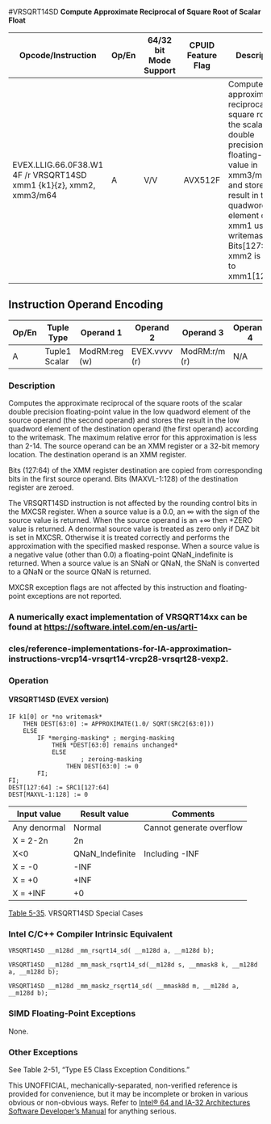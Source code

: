 #VRSQRT14SD
**Compute Approximate Reciprocal of Square Root of Scalar Float**

| Opcode/Instruction                                                 | Op/En | 64/32 bit Mode Support | CPUID Feature Flag | Description                                                                                                                                                                                                                                   |
| ------------------------------------------------------------------ | ----- | ---------------------- | ------------------ | --------------------------------------------------------------------------------------------------------------------------------------------------------------------------------------------------------------------------------------------- |
| EVEX.LLIG.66.0F38.W1 4F /r VRSQRT14SD xmm1 {k1}{z}, xmm2, xmm3/m64 | A     | V/V                    | AVX512F            | Computes the approximate reciprocal square root of the scalar double precision floating-point value in xmm3/m64 and stores the result in the low quadword element of xmm1 using writemask k1. Bits[127:64] of xmm2 is copied to xmm1[127:64]. |

## Instruction Operand Encoding

| Op/En | Tuple Type    | Operand 1     | Operand 2     | Operand 3     | Operand 4 |
| ----- | ------------- | ------------- | ------------- | ------------- | --------- |
| A     | Tuple1 Scalar | ModRM:reg (w) | EVEX.vvvv (r) | ModRM:r/m (r) | N/A       |

### Description

Computes the approximate reciprocal of the square roots of the scalar double precision floating-point value in the low quadword element of the source operand (the second operand) and stores the result in the low quadword element of the destination operand (the first operand) according to the writemask. The maximum relative error for this approximation is less than 2-14. The source operand can be an XMM register or a 32-bit memory location. The destination operand is an XMM register.

Bits (127:64) of the XMM register destination are copied from corresponding bits in the first source operand. Bits (MAXVL-1:128) of the destination register are zeroed.

The VRSQRT14SD instruction is not affected by the rounding control bits in the MXCSR register. When a source value is a 0.0, an ∞ with the sign of the source value is returned. When the source operand is an +∞ then +ZERO value is returned. A denormal source value is treated as zero only if DAZ bit is set in MXCSR. Otherwise it is treated correctly and performs the approximation with the specified masked response. When a source value is a negative value (other than 0.0) a floating-point QNaN_indefinite is returned. When a source value is an SNaN or QNaN, the SNaN is converted to a QNaN or the source QNaN is returned.

MXCSR exception flags are not affected by this instruction and floating-point exceptions are not reported.

### A numerically exact implementation of VRSQRT14xx can be found at https://software.intel.com/en-us/arti-

### cles/reference-implementations-for-IA-approximation-instructions-vrcp14-vrsqrt14-vrcp28-vrsqrt28-vexp2.

### Operation

#### VRSQRT14SD (EVEX version)

```
IF k1[0] or *no writemask*
    THEN DEST[63:0] := APPROXIMATE(1.0/ SQRT(SRC2[63:0]))
    ELSE
        IF *merging-masking* ; merging-masking
            THEN *DEST[63:0] remains unchanged*
            ELSE
                    ; zeroing-masking
                THEN DEST[63:0] := 0
        FI;
FI;
DEST[127:64] := SRC1[127:64]
DEST[MAXVL-1:128] := 0

```

| Input value  | Result value    | Comments                 |
| ------------ | --------------- | ------------------------ |
| Any denormal | Normal          | Cannot generate overflow |
| X = 2-2n     | 2n              |                          |
| X<0          | QNaN_Indefinite | Including -INF           |
| X = -0       | -INF            |                          |
| X = +0       | +INF            |                          |
| X = +INF     | +0              |                          |

[Table 5-35](/x86/vrsqrt14sd#tbl-5-35). VRSQRT14SD Special Cases

### Intel C/C++ Compiler Intrinsic Equivalent

```
VRSQRT14SD __m128d _mm_rsqrt14_sd( __m128d a, __m128d b);

```

```
VRSQRT14SD __m128d _mm_mask_rsqrt14_sd(__m128d s, __mmask8 k, __m128d a, __m128d b);

```

```
VRSQRT14SD __m128d _mm_maskz_rsqrt14_sd( __mmask8d m, __m128d a, __m128d b);

```

### SIMD Floating-Point Exceptions

None.

### Other Exceptions

See Table 2-51, “Type E5 Class Exception Conditions.”

This UNOFFICIAL, mechanically-separated, non-verified reference is provided for convenience, but it may be
incomplete or broken in various obvious or non-obvious
ways. Refer to [Intel® 64 and IA-32 Architectures Software Developer’s Manual](https://software.intel.com/en-us/download/intel-64-and-ia-32-architectures-sdm-combined-volumes-1-2a-2b-2c-2d-3a-3b-3c-3d-and-4) for anything serious.
